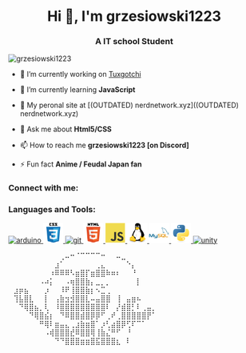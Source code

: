 <h1 align="center">Hi 👋, I'm grzesiowski1223</h1>
<h3 align="center">A IT school Student</h3>

<p align="left"> <img src="https://komarev.com/ghpvc/?username=grzesiowski1223&label=Profile%20views&color=1a8a0d&style=plastic" alt="grzesiowski1223" /> </p>

- 🔭 I’m currently working on [Tuxgotchi](https://github.com/grzesiowski1223/TerminalPetTux)

- 🌱 I’m currently learning **JavaScript**

- 📝 My peronal site at [(OUTDATED) nerdnetwork.xyz]((OUTDATED) nerdnetwork.xyz)

- 💬 Ask me about **Html5/CSS**

- 📫 How to reach me **grzesiowski1223 [on Discord]**

- ⚡ Fun fact **Anime / Feudal Japan fan**

<h3 align="left">Connect with me:</h3>
<p align="left">
</p>

<h3 align="left">Languages and Tools:</h3>
<p align="left"> <a href="https://www.arduino.cc/" target="_blank" rel="noreferrer"> <img src="https://cdn.worldvectorlogo.com/logos/arduino-1.svg" alt="arduino" width="40" height="40"/> </a> <a href="https://www.w3schools.com/css/" target="_blank" rel="noreferrer"> <img src="https://raw.githubusercontent.com/devicons/devicon/master/icons/css3/css3-original-wordmark.svg" alt="css3" width="40" height="40"/> </a> <a href="https://git-scm.com/" target="_blank" rel="noreferrer"> <img src="https://www.vectorlogo.zone/logos/git-scm/git-scm-icon.svg" alt="git" width="40" height="40"/> </a> <a href="https://www.w3.org/html/" target="_blank" rel="noreferrer"> <img src="https://raw.githubusercontent.com/devicons/devicon/master/icons/html5/html5-original-wordmark.svg" alt="html5" width="40" height="40"/> </a> <a href="https://developer.mozilla.org/en-US/docs/Web/JavaScript" target="_blank" rel="noreferrer"> <img src="https://raw.githubusercontent.com/devicons/devicon/master/icons/javascript/javascript-original.svg" alt="javascript" width="40" height="40"/> </a> <a href="https://www.linux.org/" target="_blank" rel="noreferrer"> <img src="https://raw.githubusercontent.com/devicons/devicon/master/icons/linux/linux-original.svg" alt="linux" width="40" height="40"/> </a> <a href="https://www.mysql.com/" target="_blank" rel="noreferrer"> <img src="https://raw.githubusercontent.com/devicons/devicon/master/icons/mysql/mysql-original-wordmark.svg" alt="mysql" width="40" height="40"/> </a> <a href="https://www.python.org" target="_blank" rel="noreferrer"> <img src="https://raw.githubusercontent.com/devicons/devicon/master/icons/python/python-original.svg" alt="python" width="40" height="40"/> </a> <a href="https://unity.com/" target="_blank" rel="noreferrer"> <img src="https://www.vectorlogo.zone/logos/unity3d/unity3d-icon.svg" alt="unity" width="40" height="40"/> </a> </p>

⠀⠀⠀⠀⠀⠀⠀⠀⠀⠀⢀⠤⠒⠈⠉⠉⠉⠉⠒⠀⠀⠤⣀⠀⠀⠀⠀
⠀⠀⠀⠀⠀⠀⠀⠀⠀⣰⠁⠀⠀⠀⠀⠀⠀⢀⣄⠀⠀⠀⠀⠑⡄⠀⠀
⠀⠀⠀⠀⠀⠀⠀⠀⠰⠿⠿⠿⠣⣶⣿⡏⣶⣿⣿⠷⠶⠆⠀⠀⠘⠀
⠀⠀⠀⠀⠀⠀⠠⠴⡅⠀⠀⠠⢶⣿⣿⣷⡄⣀⡀⡀⠀⠀⠀⠀⠀⡇⠀
⠀⣰⡶⣦⠀⠀⠀⡰⠀⠀⠸⠟⢸⣿⣿⣷⡆⠢⣉⢀⠀⠀⠀⠀⠀⠀⠀⠀
⠀⢹⣧⣿⣇⠀⠀⡇⠀⢠⣷⣲⣺⣿⣿⣇⠤⣤⣿⣿⠀⢸⠀⣤⣶⠦⠀⠀
⠀⠀⠙⢿⣿⣦⡀⢇⠀⠸⣿⣿⣿⣿⣿⣿⣿⣿⣿⠇⠀⡜⣾⣿⡃⠇⢀⣤⡀⠀
⠀⠀⠀⠀⠙⢿⣿⣮⡆⠀⠙⠿⣿⣿⣾⣿⡿⡿⠋⢀⠞⢀⣿⣿⣿⣿⣿⡟⠁
⠀⠀⠀⠀⠀⠀⠛⢿⠇⣶⣤⣄⢀⣰⣷⣶⣿⠁⡰⢃⣴⣿⡿⢋⠏⠉⠁⠀⠀⠀
⠀⠀⠀⠀⠀⠀⠀⠠⢾⣿⣿⣿⣞⠿⣿⣿⢿⢸⣷⣌⠛⠋⠀⠘⠀⠀⠀⠀
⠀⠀⠀⠀⠀⠀⠀⠀⠀⠙⠙⣿⣿⣿⣶⣶⣿⣯⣿⣿⣿⣆⠀⠇⠀⠀ 
